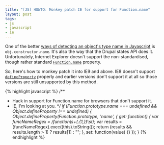 ```yaml
---
title: "[JS] HOWTO: Monkey patch IE for support for Function.name"
layout: post
tags:
- js
- javascript
- ie
---
```


One of the better [ways of detecting an object's type name in Javascript][so-name-of-object]
is `obj.constructor.name`. It's also the way that the Drupal states API does it.
Unfortunately, Internet Explorer doesn't support the non-standardised, though
rather standard [`Function.name`][Function.name] property.

So, here's how to monkey patch it into IE9 and above. IE8 doesn't support
[`defineProperty`][defineProperty] properly and earlier versions don't support 
it at all so those versions are still unsupported by this method.

{% highlight javascript %}
/**
 * Hack in support for Function.name for browsers that don't support it.
 * IE, I'm looking at you.
**/
if (Function.prototype.name === undefined && Object.defineProperty !== undefined) {
    Object.defineProperty(Function.prototype, 'name', {
        get: function() {
            var funcNameRegex = /function\s+(.{1,})\s*\(/;
            var results = (funcNameRegex).exec((this).toString());
            return (results && results.length > 1) ? results[1] : "";
        },
        set: function(value) {}
    });
}
{% endhighlight %}

  [so-name-of-object]: http://stackoverflow.com/a/332429/15537
  [Function.name]: https://developer.mozilla.org/en/JavaScript/Reference/Global_Objects/Function/name
  [defineProperty]: https://developer.mozilla.org/en/JavaScript/Reference/Global_Objects/Object/defineProperty
